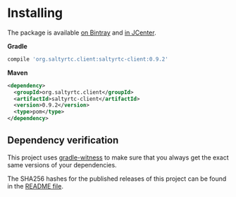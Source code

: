 # Installing

The package is available [on Bintray][bintray] and [in JCenter][jcenter].

**Gradle**

```groovy
compile 'org.saltyrtc.client:saltyrtc-client:0.9.2'
```

**Maven**

```xml
<dependency>
  <groupId>org.saltyrtc.client</groupId>
  <artifactId>saltyrtc-client</artifactId>
  <version>0.9.2</version>
  <type>pom</type>
</dependency>
```

## Dependency verification

This project uses [gradle-witness](https://github.com/WhisperSystems/gradle-witness)
to make sure that you always get the exact same versions of your dependencies.

The SHA256 hashes for the published releases of this project can be found in the [README file][readme].

[bintray]: https://bintray.com/saltyrtc/maven/saltyrtc-client/
[jcenter]: https://bintray.com/bintray/jcenter
[readme]: https://github.com/saltyrtc/saltyrtc-client-java/blob/master/README.md
